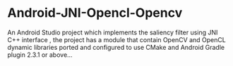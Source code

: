 # Android-JNI-Opencl-Opencv
An Android Studio project which implements the saliency filter using JNI C++ interface , the project has a module that contain OpenCV and OpenCL dynamic libraries ported and configured to use CMake and Android Gradle plugin 2.3.1 or above… 
